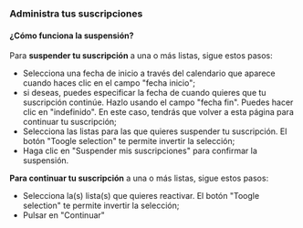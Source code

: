 ### Administra tus suscripciones

#### ¿Cómo funciona la suspensión?

Para **suspender tu suscripción** a una o más listas, sigue estos pasos:

-   Selecciona una fecha de inicio a través del calendario que aparece cuando haces clic en el campo "fecha inicio";
-   si deseas, puedes especificar la fecha de cuando quieres que tu suscripción continúe. Hazlo usando el campo "fecha fin". Puedes hacer clic en "indefinido". En este caso, tendrás que volver a esta página para continuar tu suscripción;
-   Selecciona las listas para las que quieres suspender tu suscripción. El botón "Toogle selection" te permite invertir la selección;
-   Haga clic en "Suspender mis suscripciones" para confirmar la suspensión.

**Para continuar tu suscripción** a una o más listas, sigue estos pasos:

-   Selecciona la(s) lista(s) que quieres reactivar. El botón "Toogle selection" te permite invertir la selección;
-   Pulsar en "Continuar"


